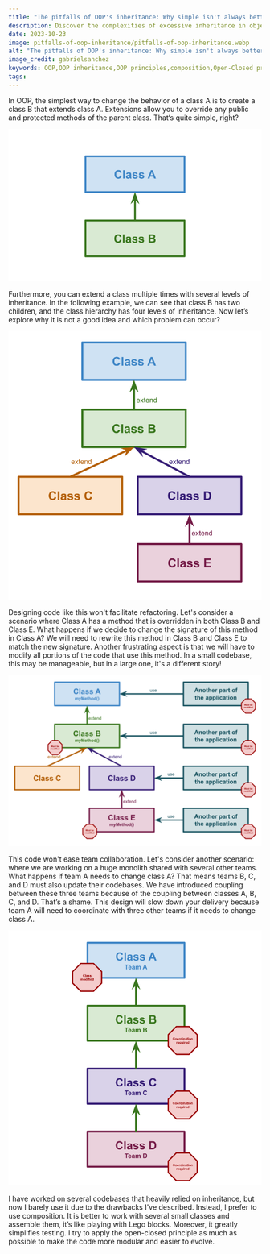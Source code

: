 ```yaml
---
title: "The pitfalls of OOP's inheritance: Why simple isn't always better"
description: Discover the complexities of excessive inheritance in object-oriented programming (OOP) and understand why careful consideration is crucial to avoid potential problems and pitfalls.
date: 2023-10-23
image: pitfalls-of-oop-inheritance/pitfalls-of-oop-inheritance.webp
alt: "The pitfalls of OOP's inheritance: Why simple isn't always better"
image_credit: gabrielsanchez
keywords: OOP,OOP inheritance,OOP principles,composition,Open-Closed principle,OOP best practices,coding tips
tags: 
---
```


In OOP, the simplest way to change the behavior of a class A is to create a class B that extends class A. Extensions allow you to override any public and protected methods of the parent class. That‘s quite simple, right?

![Simple object inheritance](images/posts/pitfalls-of-oop-inheritance/simple-inheritance.svg)

Furthermore, you can extend a class multiple times with several levels of inheritance. In the following example, we can see that class B has two children, and the class hierarchy has four levels of inheritance. Now let’s explore why it is not a good idea and which problem can occur?

![Object inheritance with several levels](images/posts/pitfalls-of-oop-inheritance/inheritance-with-several-levels.svg)

Designing code like this won't facilitate refactoring. Let's consider a scenario where Class A has a method that is overridden in both Class B and Class E. What happens if we decide to change the signature of this method in Class A? We will need to rewrite this method in Class B and Class E to match the new signature. Another frustrating aspect is that we will have to modify all portions of the code that use this method. In a small codebase, this may be manageable, but in a large one, it's a different story!

![Refactoring with object inheritance with several levels](images/posts/pitfalls-of-oop-inheritance/refactoring-inheritance-with-several-levels.svg)

This code won't ease team collaboration. Let's consider another scenario: where we are working on a huge monolith shared with several other teams. What happens if team A needs to change class A? That means teams B, C, and D must also update their codebases. We have introduced coupling between these three teams because of the coupling between classes A, B, C, and D. That’s a shame. This design will slow down your delivery because team A will need to coordinate with three other teams if it needs to change class A.

![Refactoring with object inheritance with several teams](images/posts/pitfalls-of-oop-inheritance/refactoring-inheritance-with-several-teams.svg)

I have worked on several codebases that heavily relied on inheritance, but now I barely use it due to the drawbacks I've described. Instead, I prefer to use composition. It is better to work with several small classes and assemble them, it’s like playing with Lego blocks. Moreover, it greatly simplifies testing. I try to apply the open-closed principle as much as possible to make the code more modular and easier to evolve.
